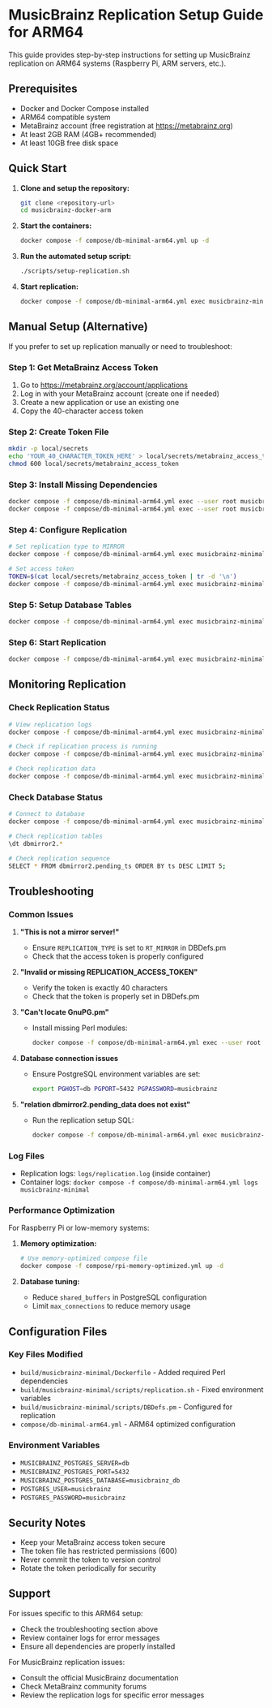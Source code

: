# MusicBrainz Replication Setup Guide for ARM64

This guide provides step-by-step instructions for setting up MusicBrainz replication on ARM64 systems (Raspberry Pi, ARM servers, etc.).

## Prerequisites

- Docker and Docker Compose installed
- ARM64 compatible system
- MetaBrainz account (free registration at https://metabrainz.org)
- At least 2GB RAM (4GB+ recommended)
- At least 10GB free disk space

## Quick Start

1. **Clone and setup the repository:**
   ```bash
   git clone <repository-url>
   cd musicbrainz-docker-arm
   ```

2. **Start the containers:**
   ```bash
   docker compose -f compose/db-minimal-arm64.yml up -d
   ```

3. **Run the automated setup script:**
   ```bash
   ./scripts/setup-replication.sh
   ```

4. **Start replication:**
   ```bash
   docker compose -f compose/db-minimal-arm64.yml exec musicbrainz-minimal replication.sh &
   ```

## Manual Setup (Alternative)

If you prefer to set up replication manually or need to troubleshoot:

### Step 1: Get MetaBrainz Access Token

1. Go to https://metabrainz.org/account/applications
2. Log in with your MetaBrainz account (create one if needed)
3. Create a new application or use an existing one
4. Copy the 40-character access token

### Step 2: Create Token File

```bash
mkdir -p local/secrets
echo 'YOUR_40_CHARACTER_TOKEN_HERE' > local/secrets/metabrainz_access_token
chmod 600 local/secrets/metabrainz_access_token
```

### Step 3: Install Missing Dependencies

```bash
docker compose -f compose/db-minimal-arm64.yml exec --user root musicbrainz-minimal apt update
docker compose -f compose/db-minimal-arm64.yml exec --user root musicbrainz-minimal apt install -y libgnupg-perl libredis-perl
```

### Step 4: Configure Replication

```bash
# Set replication type to MIRROR
docker compose -f compose/db-minimal-arm64.yml exec musicbrainz-minimal sed -i "s/# sub REPLICATION_TYPE { RT_STANDALONE }/sub REPLICATION_TYPE { RT_MIRROR }/" /musicbrainz-server/lib/DBDefs.pm

# Set access token
TOKEN=$(cat local/secrets/metabrainz_access_token | tr -d '\n')
docker compose -f compose/db-minimal-arm64.yml exec musicbrainz-minimal sed -i "s/# sub REPLICATION_ACCESS_TOKEN { '' }/sub REPLICATION_ACCESS_TOKEN { '$TOKEN' }/" /musicbrainz-server/lib/DBDefs.pm
```

### Step 5: Setup Database Tables

```bash
docker compose -f compose/db-minimal-arm64.yml exec musicbrainz-minimal bash -c 'PGHOST=db PGPORT=5432 PGPASSWORD=musicbrainz psql -U musicbrainz -d musicbrainz_db -f /musicbrainz-server/admin/sql/dbmirror2/ReplicationSetup.sql'
```

### Step 6: Start Replication

```bash
docker compose -f compose/db-minimal-arm64.yml exec musicbrainz-minimal replication.sh &
```

## Monitoring Replication

### Check Replication Status

```bash
# View replication logs
docker compose -f compose/db-minimal-arm64.yml exec musicbrainz-minimal tail -f logs/replication.log

# Check if replication process is running
docker compose -f compose/db-minimal-arm64.yml exec musicbrainz-minimal ps aux | grep LoadReplication

# Check replication data
docker compose -f compose/db-minimal-arm64.yml exec musicbrainz-minimal bash -c 'PGHOST=db PGPORT=5432 PGPASSWORD=musicbrainz psql -U musicbrainz -d musicbrainz_db -c "SELECT COUNT(*) FROM dbmirror2.pending_data;"'
```

### Check Database Status

```bash
# Connect to database
docker compose -f compose/db-minimal-arm64.yml exec musicbrainz-minimal bash -c 'PGHOST=db PGPORT=5432 PGPASSWORD=musicbrainz psql -U musicbrainz -d musicbrainz_db'

# Check replication tables
\dt dbmirror2.*

# Check replication sequence
SELECT * FROM dbmirror2.pending_ts ORDER BY ts DESC LIMIT 5;
```

## Troubleshooting

### Common Issues

1. **"This is not a mirror server!"**
   - Ensure `REPLICATION_TYPE` is set to `RT_MIRROR` in DBDefs.pm
   - Check that the access token is properly configured

2. **"Invalid or missing REPLICATION_ACCESS_TOKEN"**
   - Verify the token is exactly 40 characters
   - Check that the token is properly set in DBDefs.pm

3. **"Can't locate GnuPG.pm"**
   - Install missing Perl modules:
     ```bash
     docker compose -f compose/db-minimal-arm64.yml exec --user root musicbrainz-minimal apt install -y libgnupg-perl libredis-perl
     ```

4. **Database connection issues**
   - Ensure PostgreSQL environment variables are set:
     ```bash
     export PGHOST=db PGPORT=5432 PGPASSWORD=musicbrainz
     ```

5. **"relation dbmirror2.pending_data does not exist"**
   - Run the replication setup SQL:
     ```bash
     docker compose -f compose/db-minimal-arm64.yml exec musicbrainz-minimal bash -c 'PGHOST=db PGPORT=5432 PGPASSWORD=musicbrainz psql -U musicbrainz -d musicbrainz_db -f /musicbrainz-server/admin/sql/dbmirror2/ReplicationSetup.sql'
     ```

### Log Files

- Replication logs: `logs/replication.log` (inside container)
- Container logs: `docker compose -f compose/db-minimal-arm64.yml logs musicbrainz-minimal`

### Performance Optimization

For Raspberry Pi or low-memory systems:

1. **Memory optimization:**
   ```bash
   # Use memory-optimized compose file
   docker compose -f compose/rpi-memory-optimized.yml up -d
   ```

2. **Database tuning:**
   - Reduce `shared_buffers` in PostgreSQL configuration
   - Limit `max_connections` to reduce memory usage

## Configuration Files

### Key Files Modified

- `build/musicbrainz-minimal/Dockerfile` - Added required Perl dependencies
- `build/musicbrainz-minimal/scripts/replication.sh` - Fixed environment variables
- `build/musicbrainz-minimal/scripts/DBDefs.pm` - Configured for replication
- `compose/db-minimal-arm64.yml` - ARM64 optimized configuration

### Environment Variables

- `MUSICBRAINZ_POSTGRES_SERVER=db`
- `MUSICBRAINZ_POSTGRES_PORT=5432`
- `MUSICBRAINZ_POSTGRES_DATABASE=musicbrainz_db`
- `POSTGRES_USER=musicbrainz`
- `POSTGRES_PASSWORD=musicbrainz`

## Security Notes

- Keep your MetaBrainz access token secure
- The token file has restricted permissions (600)
- Never commit the token to version control
- Rotate the token periodically for security

## Support

For issues specific to this ARM64 setup:
- Check the troubleshooting section above
- Review container logs for error messages
- Ensure all dependencies are properly installed

For MusicBrainz replication issues:
- Consult the official MusicBrainz documentation
- Check MetaBrainz community forums
- Review the replication logs for specific error messages
